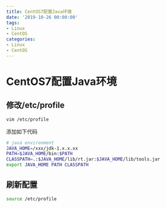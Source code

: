 ```yaml
---
title: CentOS7配置Java环境
date: '2019-10-26 00:00:00'
tags:
- Linux
- CentOS
categories:
- Linux
- CentOS
---
```

# CentOS7配置Java环境

## 修改/etc/profile
```bash
vim /etc/profile
```
添加如下代码
```bash
# java environment
JAVA_HOME=/xxx/jdk-1.x.x.xx
PATH=$JAVA_HOME/bin:$PATH
CLASSPATH=.:$JAVA_HOME/lib/rt.jar:$JAVA_HOME/lib/tools.jar
export JAVA_HOME PATH CLASSPATH
```

## 刷新配置
```bash
source /etc/profile
```

